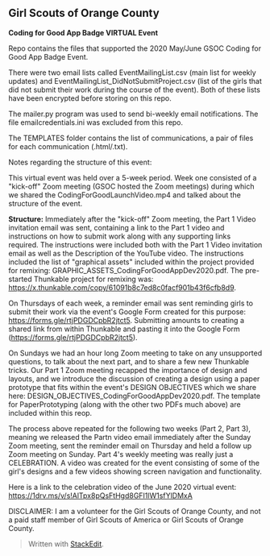 ﻿
## Girl Scouts of Orange County
**Coding for Good App Badge VIRTUAL Event**

Repo contains the files that supported the 2020 May/June GSOC Coding for Good App Badge Event.

There were two email lists called EventMailingList.csv (main list for weekly updates) and EventMailingList_DidNotSubmitProject.csv (list of the girls that did not submit their work during the course of the event).  Both of these lists have been encrypted before storing on this repo.

The mailer.py program was used to send bi-weekly email notifications.  The file emailcredentials.ini was excluded from this repo.

The TEMPLATES folder contains the list of communications, a pair of files for each communication (.html/.txt).

Notes regarding the structure of this event:

This virtual event was held over a 5-week period.  Week one consisted of a "kick-off" Zoom meeting (GSOC hosted the Zoom meetings) during which we shared the CodingForGoodLaunchVideo.mp4 and talked about the structure of the event.

**Structure:**
Immediately after the "kick-off" Zoom meeting, the Part 1 Video invitation email was sent, containing a link to the Part 1 video and instructions on how to submit work along with any supporting links required.  The instructions were included both with the Part 1 Video invitation email as well as the Description of the YouTube video.  The instructions included the list of "graphical assets" included within the project provided for remixing: GRAPHIC_ASSETS_CodingForGoodAppDev2020.pdf.  The pre-started Thunkable project for remixing was: https://x.thunkable.com/copy/61091b8c7ed8c0facf901b43f6cfb8d9.

On Thursdays of each week, a reminder email was sent reminding girls to submit their work via the event's Google Form created for this purpose: https://forms.gle/rtjPDGDCpbR2jtct5.  Submitting amounts to creating a shared link from within Thunkable and pasting it into the Google Form (https://forms.gle/rtjPDGDCpbR2jtct5).

On Sundays we had an hour long Zoom meeting to take on any unsupported questions, to talk about the next part, and to share a few new Thunkable tricks.  Our Part 1 Zoom meeting recapped the importance of design and layouts, and we introduce the discussion of creating a design using a paper prototype that fits within the event's DESIGN OBJECTIVES which we share here: DESIGN_OBJECTIVES_CodingForGoodAppDev2020.pdf.   The template for PaperPrototyping (along with the other two PDFs much above) are included within this reop.

The process above repeated for the following two weeks (Part 2, Part 3), meaning we released the Partn video email immediately after the Sunday Zoom meeting, sent the reminder email on Thursday and held a follow up Zoom meeting on Sunday.  Part 4's weekly meeting was really just a CELEBRATION.  A video was created for the event consisting of some of the girl's designs and a few videos showing screen navigation and functionality.

Here is a link to the celebration video of the June 2020 virtual event: https://1drv.ms/v/s!AlTpx8pQsFtHgd8GFI1lW1sfYlDMxA

DISCLAIMER: I am a volunteer for the Girl Scouts of Orange County, and not a paid staff member of Girl Scouts of America or Girl Scouts of Orange County.

> Written with [StackEdit](https://stackedit.io/).

